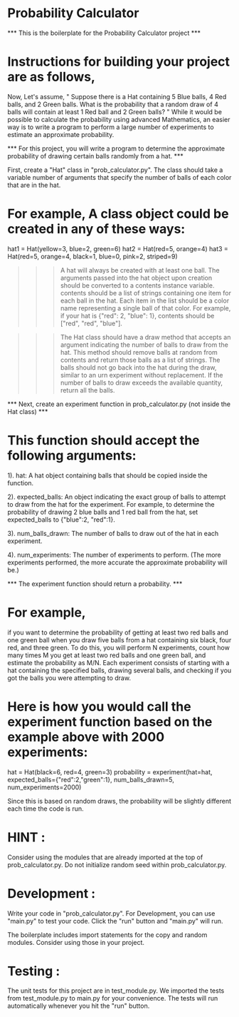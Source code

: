 # Probability Calculator
*** This is the boilerplate for the Probability Calculator project ***

# Instructions for building your project are as follows,
Now, Let's assume,
" Suppose there is a Hat containing 5 Blue balls, 4 Red balls, and 2 Green balls. What is the probability that a random draw of 4 balls will contain at least 1 Red ball and 2 Green balls? " While it would be possible to calculate the probability using advanced Mathematics, an easier way is to write a program to perform a large number of experiments to estimate an approximate probability.

*** For this project, you will write a program to determine the approximate probability of drawing certain balls randomly from a hat. ***

First, create a "Hat" class in "prob_calculator.py". The class should take a variable number of arguments that specify the number of balls of each color that are in the hat. 

# For example, A class object could be created in any of these ways:

hat1 = Hat(yellow=3, blue=2, green=6)
hat2 = Hat(red=5, orange=4)
hat3 = Hat(red=5, orange=4, black=1, blue=0, pink=2, striped=9)

>>> A hat will always be created with at least one ball. The arguments passed into the hat object upon creation should be converted to a contents instance variable. contents should be a list of strings containing one item for each ball in the hat. Each item in the list should be a color name representing a single ball of that color. For example, if your hat is {"red": 2, "blue": 1}, contents should be ["red", "red", "blue"].

>>> The Hat class should have a draw method that accepts an argument indicating the number of balls to draw from the hat. This method should remove balls at random from contents and return those balls as a list of strings. The balls should not go back into the hat during the draw, similar to an urn experiment without replacement. If the number of balls to draw exceeds the available quantity, return all the balls.

*** Next, create an experiment function in prob_calculator.py (not inside the Hat class) ***
# This function should accept the following arguments:
1). hat: A hat object containing balls that should be copied inside the function.

2). expected_balls: An object indicating the exact group of balls to attempt to draw from the hat for the experiment. For example, to determine the probability of drawing 2 blue balls and 1 red ball from the hat, set expected_balls to {"blue":2, "red":1}.

3). num_balls_drawn: The number of balls to draw out of the hat in each experiment.

4). num_experiments: The number of experiments to perform. (The more experiments performed, the more accurate the approximate probability will be.)

*** The experiment function should return a probability. ***

# For example,
if you want to determine the probability of getting at least two red balls and one green ball when you draw five balls from a hat containing six black, four red, and three green. To do this, you will perform N experiments, count how many times M you get at least two red balls and one green ball, and estimate the probability as M/N. Each experiment consists of starting with a hat containing the specified balls, drawing several balls, and checking if you got the balls you were attempting to draw.

# Here is how you would call the experiment function based on the example above with 2000 experiments:

hat = Hat(black=6, red=4, green=3)
probability = experiment(hat=hat,
                  expected_balls={"red":2,"green":1},
                  num_balls_drawn=5,
                  num_experiments=2000)
                  
Since this is based on random draws, the probability will be slightly different each time the code is run.

# HINT : 
Consider using the modules that are already imported at the top of prob_calculator.py. Do not initialize random seed within prob_calculator.py.

# Development :
Write your code in "prob_calculator.py". For Development, you can use "main.py" to test your code. Click the "run" button and "main.py" will run.

The boilerplate includes import statements for the copy and random modules. Consider using those in your project.

# Testing :
The unit tests for this project are in test_module.py. We imported the tests from test_module.py to main.py for your convenience. The tests will run automatically whenever you hit the "run" button.
